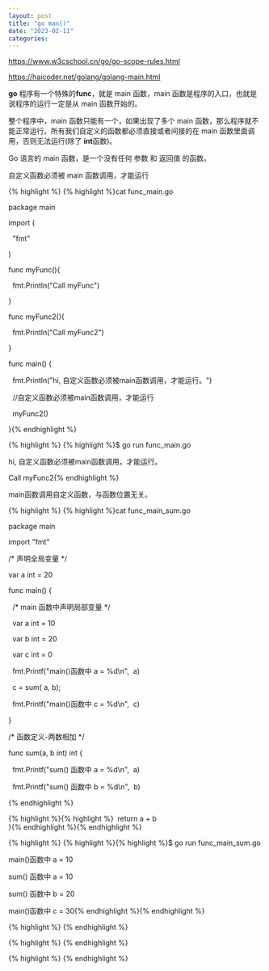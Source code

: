 ```yaml
---
layout: post
title: "go man()"
date: "2023-02-11"
categories: 
---
```

<p><a href="https://www.w3cschool.cn/go/go-scope-rules.html">https://www.w3cschool.cn/go/go-scope-rules.html</a></p>

<p><a href="https://haicoder.net/golang/golang-main.html">https://haicoder.net/golang/golang-main.html</a></p>

<p><strong>go</strong> 程序有一个特殊的<strong>func</strong>，就是 main 函数，main 函数是程序的入口，也就是说程序的运行一定是从 main 函数开始的。</p>

<p>整个程序中，main 函数只能有一个，如果出现了多个 main 函数，那么程序就不能正常运行。所有我们自定义的函数都必须直接或者间接的在 main 函数里面调用，否则无法运行(除了 <strong>int</strong>函数)。</p>

<p>Go 语言的 main 函数，是一个没有任何 参数 和 返回值 的函数。</p>

<p>自定义函数必须被 main 函数调用，才能运行</p>

{% highlight %}
{% highlight %}cat func_main.go

package main

import (

&nbsp; &quot;fmt&quot;

)

func myFunc(){

&nbsp; fmt.Println(&quot;Call myFunc&quot;)

}

func myFunc2(){

&nbsp; fmt.Println(&quot;Call myFunc2&quot;)

}

func main() {

&nbsp; fmt.Println(&quot;hi, 自定义函数必须被main函数调用，才能运行。&quot;)

&nbsp; //自定义函数必须被main函数调用，才能运行

&nbsp; myFunc2()

}{% endhighlight %}

{% highlight %}
{% highlight %}$ go run func_main.go

hi, 自定义函数必须被main函数调用，才能运行。

Call myFunc2{% endhighlight %}

<p>main函数调用自定义函数，与函数位置无关。</p>

{% highlight %}
{% highlight %}cat func_main_sum.go

package main

import &quot;fmt&quot;

/* 声明全局变量 */

var a int = 20

func main() {

&nbsp; /* main 函数中声明局部变量 */

&nbsp; var a int = 10

&nbsp; var b int = 20

&nbsp; var c int = 0

&nbsp; fmt.Printf(&quot;main()函数中 a = %d\n&quot;,&nbsp; a)

&nbsp; c = sum( a, b);

&nbsp; fmt.Printf(&quot;main()函数中 c = %d\n&quot;,&nbsp; c)

}

/* 函数定义-两数相加 */

func sum(a, b int) int {

&nbsp; fmt.Printf(&quot;sum() 函数中 a = %d\n&quot;,&nbsp; a)

&nbsp; fmt.Printf(&quot;sum() 函数中 b = %d\n&quot;,&nbsp; b)

{% endhighlight %}

<p>{% highlight %}{% highlight %}&nbsp; return a + b<br />
}{% endhighlight %}{% endhighlight %}</p>

{% highlight %}
{% highlight %}{% highlight %}$ go run func_main_sum.go

main()函数中 a = 10

sum() 函数中 a = 10

sum() 函数中 b = 20

main()函数中 c = 30{% endhighlight %}{% endhighlight %}

<p>{% highlight %}&nbsp;{% endhighlight %}</p>

<p>{% highlight %}&nbsp;{% endhighlight %}</p>

<p>{% highlight %}&nbsp;{% endhighlight %}</p>

